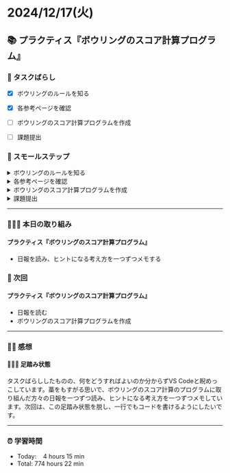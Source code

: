 # 2024/12/17(火)

## 📚 プラクティス『ボウリングのスコア計算プログラム』


### 🧩 タスクばらし
- [x] ボウリングのルールを知る
- [x] 各参考ページを確認
- [ ] ボウリングのスコア計算プログラムを作成
- [ ] 課題提出


### 🐾 スモールステップ
<details><summary>ボウリングのルールを知る</summary>

- [x] ルール詳細を確認
</details>

<details><summary>各参考ページを確認</summary>

- [x] [Docs: 「新ルール（カレントフレームシステム）」のボウリングのスコア計算プログラムの書き方](https://bootcamp.fjord.jp/pages/249)
- [x] [Docs: ボウリングのルールとスコアの付け方](https://bootcamp.fjord.jp/pages/619)
- [x] [プログラミングでよく使う英単語のまとめ【随時更新】 - Qiita](https://qiita.com/Ted-HM/items/7dde25dcffae4cdc7923)
</details>

<details><summary>ボウリングのスコア計算プログラムを作成</summary>

- [ ] ボウリングのスコア計算プログラムを作成
</details>

<details><summary>課題提出</summary>

- [ ] ボウリングのスコア計算プログラムに rubocop-fjord を通す
- [ ] ボウリングのスコア計算プログラムを Pull Request として提出
- [ ] 提出物作成・メンターさんへの提出
   - [ ] Pull Request の URL を貼り付ける
   - [ ] Terminal で実行した結果を**テキスト**で提出物本文に貼り付ける
   - [ ] 「プログラム実行の例」にある入力例全て実行結果をスクリーンショットで貼り付ける
   - [ ] rubocop-fjord のチェックが全てパスした内容をスクリーンショットで貼り付ける
</details>


------------


### 🧑🏻‍💻 本日の取り組み
#### プラクティス『ボウリングのスコア計算プログラム』
- 日報を読み、ヒントになる考え方を一つずつメモする

### 🎯 次回
#### プラクティス『ボウリングのスコア計算プログラム』
- 日報を読む
- ボウリングのスコア計算プログラムを作成
   

------------


### ✍🏻 感想
#### 🧑🏻‍💻 足踏み状態
タスクばらししたものの、何をどうすればよいのか分からずVS Codeと睨めっこしています。藁をもすがる思いで、ボウリングのスコア計算のプログラムに取り組んだ方々の日報を一つずつ読み、ヒントになる考え方を一つずつメモしています。次回は、この足踏み状態を脱し、一行でもコードを書けるようにしたいです。


------------


### ⏰ 学習時間
- Today:&nbsp;&nbsp;&nbsp; 4 hours 15 min
- Total: 774 hours 22 min
